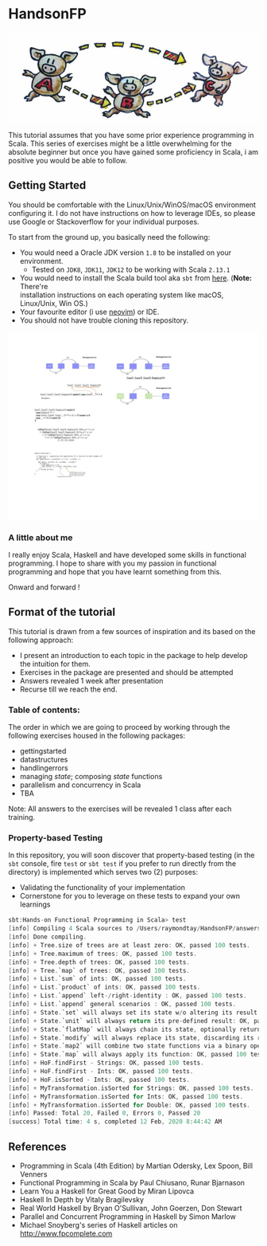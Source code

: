 # HandsonFP

![functional programming pigs](./imgs/fppigs.jpg)

This tutorial assumes that you have some prior experience programming in Scala.
This series of exercises might be a little overwhelming for the absolute
beginner but once you have gained some proficiency in Scala, i am positive you
would be able to follow.

## Getting Started

You should be comfortable with the Linux/Unix/WinOS/macOS environment
configuring it. I do not have instructions on how to leverage IDEs, so please
use Google or Stackoverflow for your individual purposes.

To start from the ground up, you basically need the following:
- You would need a Oracle JDK version `1.8` to be installed on your environment.
  - Tested on `JDK8`, `JDK11`, `JDK12` to be working with Scala `2.13.1`
- You would need to install the Scala build tool aka `sbt` from
  [here](https://www.scala-sbt.org/1.x/docs/Setup.html). (**Note:** There're  
  installation instructions on each operating system like macOS, Linux/Unix,
  Win OS.)
- Your favourite editor (i use [neovim](https://neovim.io/)) or IDE.
- You should not have trouble cloning this repository.

![sample](./imgs/sample.jpeg)

### A little about me

I really enjoy Scala, Haskell and have developed some skills in functional
programming. I hope to share with you my passion in functional programming and
hope that you have learnt something from this.

Onward and forward !

## Format of the tutorial

This tutorial is drawn from a few sources of inspiration and its based on the
following approach:
- I present an introduction to each topic in the package to help develop the
  intuition for them.
- Exercises in the package are presented and should be attempted
- Answers revealed 1 week after presentation
- Recurse till we reach the end.

### Table of contents:

The order in which we are going to proceed by working through the following
exercises housed in the following packages:

- gettingstarted
- datastructures
- handlingerrors
- managing _state_; composing _state_ functions
- parallelism and concurrency in Scala
- TBA

Note: All answers to the exercises will be revealed 1 class after each training.

### Property-based Testing

In this repository, you will soon discover that property-based testing (in the
`sbt` console, fire `test` or `sbt test` if you prefer to run directly from the
directory) is implemented which serves two (2) purposes:

- Validating the functionality of your implementation
- Cornerstone for you to leverage on these tests to expand your own learnings

```scala
sbt:Hands-on Functional Programming in Scala> test
[info] Compiling 4 Scala sources to /Users/raymondtay/HandsonFP/answers/target/scala-2.13/test-classes ...
[info] Done compiling.
[info] + Tree.size of trees are at least zero: OK, passed 100 tests.
[info] + Tree.maximum of trees: OK, passed 100 tests.
[info] + Tree.depth of trees: OK, passed 100 tests.
[info] + Tree.`map` of trees: OK, passed 100 tests.
[info] + List.`sum` of ints: OK, passed 100 tests.
[info] + List.`product` of ints: OK, passed 100 tests.
[info] + List.`append` left-/right-identity : OK, passed 100 tests.
[info] + List.`append` general scenarios : OK, passed 100 tests.
[info] + State.`set` will always set its state w/o altering its result: OK, passed 100 tests.
[info] + State.`unit` will always return its pre-defined result: OK, passed 100 tests.
[info] + State.`flatMap` will always chain its state, optionally returning a computation on its results: OK, passed 100 tests.
[info] + State.`modify` will always replace its state, discarding its result.: OK, passed 100 tests.
[info] + State.`map2` will combine two state functions via a binary operation: OK, passed 100 tests.
[info] + State.`map` will always apply its function: OK, passed 100 tests.
[info] + HoF.findFirst - Strings: OK, passed 100 tests.
[info] + HoF.findFirst - Ints: OK, passed 100 tests.
[info] + HoF.isSorted - Ints: OK, passed 100 tests.
[info] + MyTransformation.isSorted for Strings: OK, passed 100 tests.
[info] + MyTransformation.isSorted for Ints: OK, passed 100 tests.
[info] + MyTransformation.isSorted for Double: OK, passed 100 tests.
[info] Passed: Total 20, Failed 0, Errors 0, Passed 20
[success] Total time: 4 s, completed 12 Feb, 2020 8:44:42 AM
```

## References

- Programming in Scala (4th Edition) by Martian Odersky, Lex Spoon, Bill
  Venners
- Functional Programming in Scala by Paul Chiusano, Runar Bjarnason
- Learn You a Haskell for Great Good by Miran Lipovca
- Haskell In Depth by Vitaly Bragilevsky
- Real World Haskell by Bryan O'Sullivan, John Goerzen, Don Stewart
- Parallel and Concurrent Programming in Haskell by Simon Marlow
- Michael Snoyberg's series of Haskell articles on http://www.fpcomplete.com

